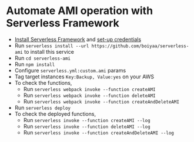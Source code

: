 # Automate AMI operation with Serverless Framework

* [Install Serverless Framework](https://serverless.com/framework/docs/providers/aws/guide/installation/) and [set-up credentials](https://serverless.com/framework/docs/providers/aws/guide/credentials/)
* Run `serverless install --url https://github.com/boiyaa/serverless-ami` to install this service
* Run `cd serverless-ami`
* Run `npm install`
* Configure `serverless.yml:custom.ami` params
* Tag target instances `Key:Backup, Value:yes` on your AWS
* To check the functions,
  * Run `serverless webpack invoke --function createAMI`
  * Run `serverless webpack invoke --function deleteAMI`
  * Run `serverless webpack invoke --function createAndDeleteAMI`
* Run `serverless deploy`
* To check the deployed functions,
  * Run `serverless invoke --function createAMI --log`
  * Run `serverless invoke --function deleteAMI --log`
  * Run `serverless invoke --function createAndDeleteAMI --log`
